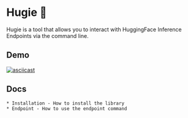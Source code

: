 # Hugie 🐻

Hugie is a tool that allows you to interact with HuggingFace
Inference Endpoints via the command line.

## Demo

[![asciicast](https://asciinema.org/a/BkNNlNE8jTLbBa5rI5hPpdbIW.svg)](https://asciinema.org/a/BkNNlNE8jTLbBa5rI5hPpdbIW)

## Docs

```
* Installation - How to install the library
* Endpoint - How to use the endpoint command
```
